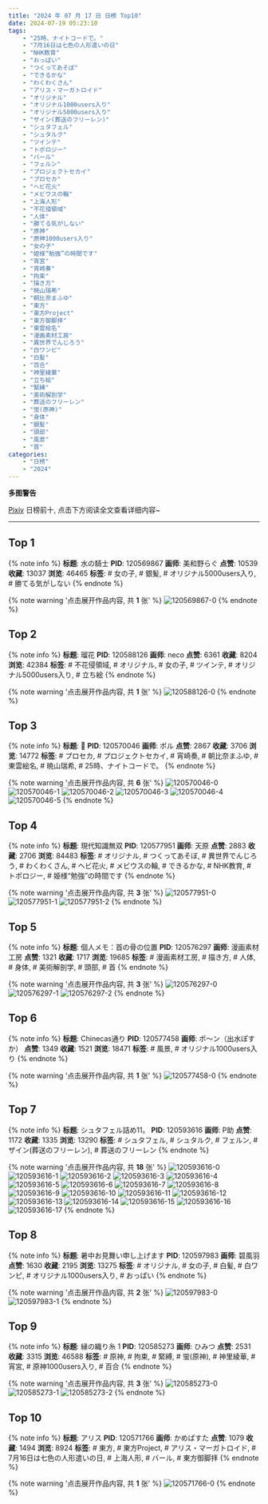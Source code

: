 ```yaml
---
title: "2024 年 07 月 17 日 日榜 Top10"
date: 2024-07-19 05:23:10
tags:
    - "25時、ナイトコードで。"
    - "7月16日は七色の人形遣いの日"
    - "NHK教育"
    - "おっぱい"
    - "つくってあそぼ"
    - "できるかな"
    - "わくわくさん"
    - "アリス・マーガトロイド"
    - "オリジナル"
    - "オリジナル1000users入り"
    - "オリジナル5000users入り"
    - "ザイン(葬送のフリーレン)"
    - "シュタフェル"
    - "シュタルク"
    - "ツインテ"
    - "トポロジー"
    - "バール"
    - "フェルン"
    - "プロジェクトセカイ"
    - "プロセカ"
    - "ヘビ花火"
    - "メビウスの輪"
    - "上海人形"
    - "不花侵領域"
    - "人体"
    - "勝てる気がしない"
    - "原神"
    - "原神1000users入り"
    - "女の子"
    - "姫様“勉強”の時間です"
    - "宵宮"
    - "宵崎奏"
    - "拘束"
    - "描き方"
    - "暁山瑞希"
    - "朝比奈まふゆ"
    - "東方"
    - "東方Project"
    - "東方御脚拝"
    - "東雲絵名"
    - "漫画素材工房"
    - "異世界でんじろう"
    - "白ワンピ"
    - "白髪"
    - "百合"
    - "神里綾華"
    - "立ち絵"
    - "緊縛"
    - "美術解剖学"
    - "葬送のフリーレン"
    - "蛍(原神)"
    - "身体"
    - "銀髪"
    - "頭部"
    - "風景"
    - "首"
categories:
    - "日榜"
    - "2024"
---
```


<i class="fa fa-triangle-exclamation"></i>**多图警告**<i class="fa fa-triangle-exclamation"></i>

[Pixiv](https://www.pixiv.net/) 日榜前十, 点击下方阅读全文查看详细内容~

<!-- more -->

---

## Top 1

{% note info %}
**标题**: 水の騎士
**PID**: 120569867 **画师**: 美和野らぐ
**点赞**: 10539 **收藏**: 13037 **浏览**: 46465
**标签**: # 女の子, # 銀髪, # オリジナル5000users入り, # 勝てる気がしない
{% endnote %}

{% note warning '点击展开作品内容, 共 **1** 张' %}
![120569867-0](https://i.pixiv.re/img-original/img/2024/07/16/00/00/38/120569867_p0.png)
{% endnote %}

## Top 2

{% note info %}
**标题**: 瑠花
**PID**: 120588126 **画师**: neco
**点赞**: 6361 **收藏**: 8204 **浏览**: 42384
**标签**: # 不花侵領域, # オリジナル, # 女の子, # ツインテ, # オリジナル5000users入り, # 立ち絵
{% endnote %}

{% note warning '点击展开作品内容, 共 **1** 张' %}
![120588126-0](https://i.pixiv.re/img-original/img/2024/07/16/18/46/54/120588126_p0.png)
{% endnote %}

## Top 3

{% note info %}
**标题**: 💐
**PID**: 120570046 **画师**: ポル
**点赞**: 2867 **收藏**: 3706 **浏览**: 14772
**标签**: # プロセカ, # プロジェクトセカイ, # 宵崎奏, # 朝比奈まふゆ, # 東雲絵名, # 暁山瑞希, # 25時、ナイトコードで。
{% endnote %}

{% note warning '点击展开作品内容, 共 **6** 张' %}
![120570046-0](https://i.pixiv.re/img-original/img/2024/07/16/00/01/50/120570046_p0.png)
![120570046-1](https://i.pixiv.re/img-original/img/2024/07/16/00/01/50/120570046_p1.png)
![120570046-2](https://i.pixiv.re/img-original/img/2024/07/16/00/01/50/120570046_p2.png)
![120570046-3](https://i.pixiv.re/img-original/img/2024/07/16/00/01/50/120570046_p3.png)
![120570046-4](https://i.pixiv.re/img-original/img/2024/07/16/00/01/50/120570046_p4.png)
![120570046-5](https://i.pixiv.re/img-original/img/2024/07/16/00/01/50/120570046_p5.png)
{% endnote %}

## Top 4

{% note info %}
**标题**: 現代知識無双
**PID**: 120577951 **画师**: 天原
**点赞**: 2883 **收藏**: 2706 **浏览**: 84483
**标签**: # オリジナル, # つくってあそぼ, # 異世界でんじろう, # わくわくさん, # ヘビ花火, # メビウスの輪, # できるかな, # NHK教育, # トポロジー, # 姫様“勉強”の時間です
{% endnote %}

{% note warning '点击展开作品内容, 共 **3** 张' %}
![120577951-0](https://i.pixiv.re/img-original/img/2024/07/16/08/08/32/120577951_p0.jpg)
![120577951-1](https://i.pixiv.re/img-original/img/2024/07/16/08/08/32/120577951_p1.jpg)
![120577951-2](https://i.pixiv.re/img-original/img/2024/07/16/08/08/32/120577951_p2.jpg)
{% endnote %}

## Top 5

{% note info %}
**标题**: 個人メモ：首の骨の位置
**PID**: 120576297 **画师**: 漫画素材工房
**点赞**: 1321 **收藏**: 1717 **浏览**: 19685
**标签**: # 漫画素材工房, # 描き方, # 人体, # 身体, # 美術解剖学, # 頭部, # 首
{% endnote %}

{% note warning '点击展开作品内容, 共 **3** 张' %}
![120576297-0](https://i.pixiv.re/img-original/img/2024/07/16/06/00/10/120576297_p0.jpg)
![120576297-1](https://i.pixiv.re/img-original/img/2024/07/16/06/00/10/120576297_p1.jpg)
![120576297-2](https://i.pixiv.re/img-original/img/2024/07/16/06/00/10/120576297_p2.jpg)
{% endnote %}

## Top 6

{% note info %}
**标题**: Chinecas通り
**PID**: 120577458 **画师**: ポ～ン（出水ぽすか）
**点赞**: 1349 **收藏**: 1521 **浏览**: 18471
**标签**: # 風景, # オリジナル1000users入り
{% endnote %}

{% note warning '点击展开作品内容, 共 **1** 张' %}
![120577458-0](https://i.pixiv.re/img-original/img/2024/07/16/07/30/01/120577458_p0.jpg)
{% endnote %}

## Top 7

{% note info %}
**标题**: シュタフェル詰め11。
**PID**: 120593616 **画师**: P助
**点赞**: 1172 **收藏**: 1335 **浏览**: 13290
**标签**: # シュタフェル, # シュタルク, # フェルン, # ザイン(葬送のフリーレン), # 葬送のフリーレン
{% endnote %}

{% note warning '点击展开作品内容, 共 **18** 张' %}
![120593616-0](https://i.pixiv.re/img-original/img/2024/07/16/21/53/45/120593616_p0.png)
![120593616-1](https://i.pixiv.re/img-original/img/2024/07/16/21/53/45/120593616_p1.png)
![120593616-2](https://i.pixiv.re/img-original/img/2024/07/16/21/53/45/120593616_p2.png)
![120593616-3](https://i.pixiv.re/img-original/img/2024/07/16/21/53/45/120593616_p3.png)
![120593616-4](https://i.pixiv.re/img-original/img/2024/07/16/21/53/45/120593616_p4.png)
![120593616-5](https://i.pixiv.re/img-original/img/2024/07/16/21/53/45/120593616_p5.png)
![120593616-6](https://i.pixiv.re/img-original/img/2024/07/16/21/53/45/120593616_p6.png)
![120593616-7](https://i.pixiv.re/img-original/img/2024/07/16/21/53/45/120593616_p7.png)
![120593616-8](https://i.pixiv.re/img-original/img/2024/07/16/21/53/45/120593616_p8.png)
![120593616-9](https://i.pixiv.re/img-original/img/2024/07/16/21/53/45/120593616_p9.png)
![120593616-10](https://i.pixiv.re/img-original/img/2024/07/16/21/53/45/120593616_p10.png)
![120593616-11](https://i.pixiv.re/img-original/img/2024/07/16/21/53/45/120593616_p11.png)
![120593616-12](https://i.pixiv.re/img-original/img/2024/07/16/21/53/45/120593616_p12.png)
![120593616-13](https://i.pixiv.re/img-original/img/2024/07/16/21/53/45/120593616_p13.png)
![120593616-14](https://i.pixiv.re/img-original/img/2024/07/16/21/53/45/120593616_p14.png)
![120593616-15](https://i.pixiv.re/img-original/img/2024/07/16/21/53/45/120593616_p15.png)
![120593616-16](https://i.pixiv.re/img-original/img/2024/07/16/21/53/45/120593616_p16.png)
![120593616-17](https://i.pixiv.re/img-original/img/2024/07/16/21/53/45/120593616_p17.png)
{% endnote %}

## Top 8

{% note info %}
**标题**: 暑中お見舞い申し上げます
**PID**: 120597983 **画师**: 碧風羽
**点赞**: 1630 **收藏**: 2195 **浏览**: 13275
**标签**: # オリジナル, # 女の子, # 白髪, # 白ワンピ, # オリジナル1000users入り, # おっぱい
{% endnote %}

{% note warning '点击展开作品内容, 共 **2** 张' %}
![120597983-0](https://i.pixiv.re/img-original/img/2024/07/17/00/00/40/120597983_p0.jpg)
![120597983-1](https://i.pixiv.re/img-original/img/2024/07/17/00/00/40/120597983_p1.jpg)
{% endnote %}

## Top 9

{% note info %}
**标题**: 縁の織り糸 1
**PID**: 120585273 **画师**: ひみつ
**点赞**: 2531 **收藏**: 3315 **浏览**: 46588
**标签**: # 原神, # 拘束, # 緊縛, # 蛍(原神), # 神里綾華, # 宵宮, # 原神1000users入り, # 百合
{% endnote %}

{% note warning '点击展开作品内容, 共 **3** 张' %}
![120585273-0](https://i.pixiv.re/img-original/img/2024/07/16/16/33/12/120585273_p0.png)
![120585273-1](https://i.pixiv.re/img-original/img/2024/07/16/16/33/12/120585273_p1.png)
![120585273-2](https://i.pixiv.re/img-original/img/2024/07/16/16/33/12/120585273_p2.png)
{% endnote %}

## Top 10

{% note info %}
**标题**: アリス
**PID**: 120571766 **画师**: かめぱすた
**点赞**: 1079 **收藏**: 1494 **浏览**: 8924
**标签**: # 東方, # 東方Project, # アリス・マーガトロイド, # 7月16日は七色の人形遣いの日, # 上海人形, # バール, # 東方御脚拝
{% endnote %}

{% note warning '点击展开作品内容, 共 **1** 张' %}
![120571766-0](https://i.pixiv.re/img-original/img/2024/07/16/00/51/05/120571766_p0.jpg)
{% endnote %}
